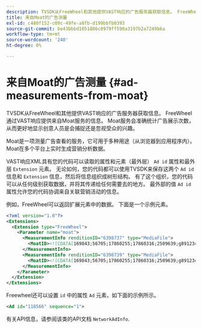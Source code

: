 ```yaml
---
description: TVSDK从FreeWheel和其他提供VAST响应的广告服务器获取信息。 FreeWheel通过VAST响应提供来自Moat服务的信息。 Moat服务会准确统计广告展示次数，从而更好地显示创意人员是会捕捉还是忽视受众的兴趣。
title: 来自Moat的广告测量
exl-id: c480f152-c09c-49fe-a8fb-d199bbfb0393
source-git-commit: be43bbbd1051886c8979ff590a3197b2a7249b6a
workflow-type: tm+mt
source-wordcount: '240'
ht-degree: 0%

---
```


# 来自Moat的广告测量 {#ad-measurements-from-moat}

TVSDK从FreeWheel和其他提供VAST响应的广告服务器获取信息。 FreeWheel通过VAST响应提供来自Moat服务的信息。 Moat服务会准确统计广告展示次数，从而更好地显示创意人员是会捕捉还是忽视受众的兴趣。

Moat是一项测量广告查看的服务，它可用于多种用途（从浏览器到应用程序内）。 Moat在多个平台上实时生成营销分析数据。

VAST响应XML具有您的代码可以读取的属性和元素（最外层） `Ad id` 属性和最外层 `Extension` 元素。 无论如何，您的代码都可以使用TVSDK来保存这两个 `Ad id` 信息和 `Extension` 信息，然后将信息组织成树形结构。 有了这个组织，您的代码可以从任何级别获取数据，并将其传递给任何需要去的地方。 最外部的值 `Ad id` 属性允许您的代码协调来自关联营销活动的信息。

例如，FreeWheel可以返回扩展元素中的数据。 下面是一个示例元素。

```xml
<?xml version="1.0"?> 
<Extensions> 
  <Extension type="FreeWheel"> 
    <Parameter name="moat"> 
      <MeasurementInfo renditionID="6398737" type="MediaFile"> 
        <MoatID><![CDATA[169843;56705;17860255;17860316;2509639;g8912342;103311138;g436558;530633]]></MoatID> 
      </MeasurementInfo> 
      <MeasurementInfo renditionID="6398739" type="MediaFile"> 
        <MoatID><![CDATA[169843;56705;17860255;17860316;2509639;g8912342;103311138;g436558;530633]]></MoatID> 
      </MeasurementInfo> 
    </Parameter> 
  </Extension> 
</Extensions> 
```

Freewheel还可以设置 `id` 中的属性 `Ad` 元素，如下面的示例所示。

```xml
<Ad id="118566" sequence="1">
```

有关API信息，请参阅该类的API文档 `NetworkAdInfo`.
